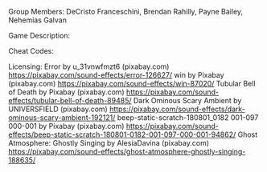 Group Members: DeCristo Franceschini, Brendan Rahilly, Payne Bailey, Nehemias Galvan

Game Description: 

Cheat Codes:

Licensing: 
Error by u_31vnwfmzt6 (pixabay.com) https://pixabay.com/sound-effects/error-126627/
win by Pixabay (pixabay.com) https://pixabay.com/sound-effects/win-87020/
Tubular Bell of Death by Pixabay (pixabay.com) https://pixabay.com/sound-effects/tubular-bell-of-death-89485/
Dark Ominous Scary Ambient by UNIVERSFIELD (pixabay.com) https://pixabay.com/sound-effects/dark-ominous-scary-ambient-192121/
beep-static-scratch-180801_0182 001-097 000-001 by Pixabay (pixabay.com) https://pixabay.com/sound-effects/beep-static-scratch-180801-0182-001-097-000-001-94862/
Ghost Atmosphere: Ghostly Singing by AlesiaDavina (pixabay.com) https://pixabay.com/sound-effects/ghost-atmosphere-ghostly-singing-188635/
